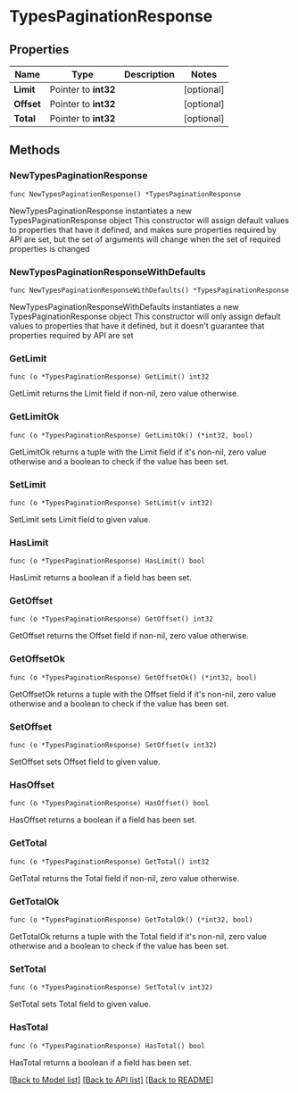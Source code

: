# TypesPaginationResponse

## Properties

Name | Type | Description | Notes
------------ | ------------- | ------------- | -------------
**Limit** | Pointer to **int32** |  | [optional] 
**Offset** | Pointer to **int32** |  | [optional] 
**Total** | Pointer to **int32** |  | [optional] 

## Methods

### NewTypesPaginationResponse

`func NewTypesPaginationResponse() *TypesPaginationResponse`

NewTypesPaginationResponse instantiates a new TypesPaginationResponse object
This constructor will assign default values to properties that have it defined,
and makes sure properties required by API are set, but the set of arguments
will change when the set of required properties is changed

### NewTypesPaginationResponseWithDefaults

`func NewTypesPaginationResponseWithDefaults() *TypesPaginationResponse`

NewTypesPaginationResponseWithDefaults instantiates a new TypesPaginationResponse object
This constructor will only assign default values to properties that have it defined,
but it doesn't guarantee that properties required by API are set

### GetLimit

`func (o *TypesPaginationResponse) GetLimit() int32`

GetLimit returns the Limit field if non-nil, zero value otherwise.

### GetLimitOk

`func (o *TypesPaginationResponse) GetLimitOk() (*int32, bool)`

GetLimitOk returns a tuple with the Limit field if it's non-nil, zero value otherwise
and a boolean to check if the value has been set.

### SetLimit

`func (o *TypesPaginationResponse) SetLimit(v int32)`

SetLimit sets Limit field to given value.

### HasLimit

`func (o *TypesPaginationResponse) HasLimit() bool`

HasLimit returns a boolean if a field has been set.

### GetOffset

`func (o *TypesPaginationResponse) GetOffset() int32`

GetOffset returns the Offset field if non-nil, zero value otherwise.

### GetOffsetOk

`func (o *TypesPaginationResponse) GetOffsetOk() (*int32, bool)`

GetOffsetOk returns a tuple with the Offset field if it's non-nil, zero value otherwise
and a boolean to check if the value has been set.

### SetOffset

`func (o *TypesPaginationResponse) SetOffset(v int32)`

SetOffset sets Offset field to given value.

### HasOffset

`func (o *TypesPaginationResponse) HasOffset() bool`

HasOffset returns a boolean if a field has been set.

### GetTotal

`func (o *TypesPaginationResponse) GetTotal() int32`

GetTotal returns the Total field if non-nil, zero value otherwise.

### GetTotalOk

`func (o *TypesPaginationResponse) GetTotalOk() (*int32, bool)`

GetTotalOk returns a tuple with the Total field if it's non-nil, zero value otherwise
and a boolean to check if the value has been set.

### SetTotal

`func (o *TypesPaginationResponse) SetTotal(v int32)`

SetTotal sets Total field to given value.

### HasTotal

`func (o *TypesPaginationResponse) HasTotal() bool`

HasTotal returns a boolean if a field has been set.


[[Back to Model list]](../README.md#documentation-for-models) [[Back to API list]](../README.md#documentation-for-api-endpoints) [[Back to README]](../README.md)


